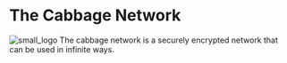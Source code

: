 # The Cabbage Network
![small_logo](https://user-images.githubusercontent.com/112826187/218271721-1bae8f44-b361-48af-beee-06776eca23c5.jpg)
The cabbage network is a securely encrypted network that can be used in infinite ways.
